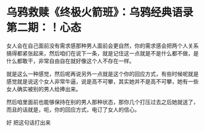 # 乌鸦救赎《终极火箭班》：乌鸦经典语录 第二期：！心态

女人会在自己面前没有需求感那种男人面前会更自然，你的需求感会把两个人关系搞得都紧张起来，然后咱们在说下一条，就是记住这一点就是不是什么都不做，是什么都敢干，非常自由自在就好像这个人不存在一样。

就是这么一种感觉，然后呢再说另外一点就是这个你的回应方式，有些时候呢就是感觉就是说这个女人非常牛逼，说是高不可攀，其实她并不是高不可攀，她有一些女人确实被别的男人给捧出来。

然后咱里面前也能够保持在别的男人那种状态，那你几个打压过去之后她就送了，而且的话就是，呃，你的回应方式，电订了女人的信心。

好 把这句话打出来